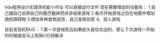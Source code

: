 hdu程序设计实践贪吃蛇小作业 可以直接运行文件 现在需要增加的功能有： 
1.自己撞自己会把自己的尾巴截掉而并非结束游戏 
2.每次开始游戏之后在地图中增加随机障碍物 
3.增加多种食物选项，自己发挥创意 
4。双人游戏

目前发现的BUG：
1.第一次游戏死后如果蛇头是往左边的，那么下次游戏一开始的时候就会马上死掉//已经解决
